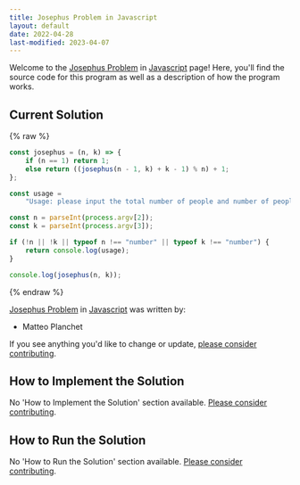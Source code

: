 ```yaml
---
title: Josephus Problem in Javascript
layout: default
date: 2022-04-28
last-modified: 2023-04-07
---
```


Welcome to the [Josephus Problem](https://sampleprograms.io/projects/josephus-problem) in [Javascript](https://sampleprograms.io/languages/javascript) page! Here, you'll find the source code for this program as well as a description of how the program works.

## Current Solution

{% raw %}

```javascript
const josephus = (n, k) => {
    if (n == 1) return 1;
    else return ((josephus(n - 1, k) + k - 1) % n) + 1;
};

const usage =
    "Usage: please input the total number of people and number of people to skip.";

const n = parseInt(process.argv[2]);
const k = parseInt(process.argv[3]);

if (!n || !k || typeof n !== "number" || typeof k !== "number") {
    return console.log(usage);
}

console.log(josephus(n, k));
```

{% endraw %}

[Josephus Problem](https://sampleprograms.io/projects/josephus-problem) in [Javascript](https://sampleprograms.io/languages/javascript) was written by:

- Matteo Planchet

If you see anything you'd like to change or update, [please consider contributing](https://github.com/TheRenegadeCoder/sample-programs).

## How to Implement the Solution

No 'How to Implement the Solution' section available. [Please consider contributing](https://github.com/TheRenegadeCoder/sample-programs-website).

## How to Run the Solution

No 'How to Run the Solution' section available. [Please consider contributing](https://github.com/TheRenegadeCoder/sample-programs-website).